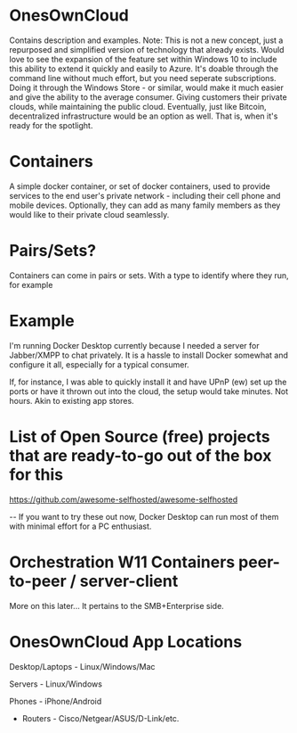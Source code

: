 # OnesOwnCloud
Contains description and examples. Note: This is not a new concept, just a repurposed and simplified version of technology that already exists. Would love to see the expansion of the feature set within Windows 10 to include this ability to extend it quickly and easily to Azure. It's doable through the command line without much effort, but you need seperate subscriptions. Doing it through the Windows Store - or similar, would make it much easier and give the ability to the average consumer. Giving customers their private clouds, while maintaining the public cloud. Eventually, just like Bitcoin, decentralized infrastructure would be an option as well. That is, when it's ready for the spotlight. 

# Containers
A simple docker container, or set of docker containers, used to provide services to the end user's private network - including their cell phone and mobile devices. Optionally, they can add as many family members as they would like to their private cloud seamlessly.

# Pairs/Sets?
Containers can come in pairs or sets. With a type to identify where they run, for example 

# Example
I'm running Docker Desktop currently because I needed a server for Jabber/XMPP to chat privately. It is a hassle to install Docker somewhat and configure it all, especially for a typical consumer. 

If, for instance, I was able to quickly install it and have UPnP (ew) set up the ports or have it thrown out into the cloud, the setup would take minutes. Not hours. Akin to existing app stores.



# List of Open Source (free) projects that are ready-to-go out of the box for this
https://github.com/awesome-selfhosted/awesome-selfhosted

-- If you want to try these out now, Docker Desktop can run most of them with minimal effort for a PC enthusiast.


# Orchestration W11 Containers peer-to-peer / server-client
More on this later... It pertains to the SMB+Enterprise side. 

# OnesOwnCloud App Locations
Desktop/Laptops - Linux/Windows/Mac

Servers - Linux/Windows

Phones - iPhone/Android

+ Routers - Cisco/Netgear/ASUS/D-Link/etc.
